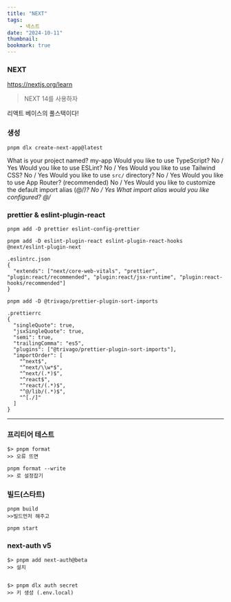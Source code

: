 ```yaml
---
title: "NEXT"
tags:
    - 넥스트
date: "2024-10-11"
thumbnail: 
bookmark: true
---
```


### NEXT
https://nextjs.org/learn

> NEXT 14를 사용하자

리액트 베이스의 풀스택이다!

### 생성

```shell
pnpm dlx create-next-app@latest
```
What is your project named? my-app
Would you like to use TypeScript? No / Yes
Would you like to use ESLint? No / Yes
Would you like to use Tailwind CSS? No / Yes
Would you like to use `src/` directory? No / Yes
Would you like to use App Router? (recommended) No / Yes
Would you like to customize the default import alias (@/*)? No / Yes
What import alias would you like configured? @/*


### prettier & eslint-plugin-react

```shell
pnpm add -D prettier eslint-config-prettier

pnpm add -D eslint-plugin-react eslint-plugin-react-hooks @next/eslint-plugin-next

```

```
.eslintrc.json
{
  "extends": ["next/core-web-vitals", "prettier", "plugin:react/recommended", "plugin:react/jsx-runtime", "plugin:react-hooks/recommended"]
}

```

```shell
pnpm add -D @trivago/prettier-plugin-sort-imports 

```

```
.prettierrc
{
  "singleQuote": true,
  "jsxSingleQuote": true,
  "semi": true,
  "trailingComma": "es5",
  "plugins": ["@trivago/prettier-plugin-sort-imports"],
  "importOrder": [
    "^next$",
    "^next/\\w*$",
    "^next/(.*)$",
    "^react$",
    "^react/(.*)$",
    "^@/lib/(.*)$",
    "^[./]"
  ]
}

```


----


### 프리티어 테스트
```shell
$> pnpm format
>> 오류 뜨면

pnpm format --write
>> 로 설정잡기
```


### 빌드(스타트)
```shell
pnpm build
>>빌드먼저 해주고

pnpm start

```


### next-auth v5

```shell
$> pnpm add next-auth@beta
>> 설치


$> pnpm dlx auth secret
>> 키 생성 (.env.local)
```


